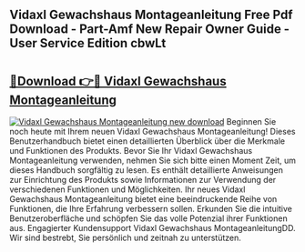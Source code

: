## Vidaxl Gewachshaus Montageanleitung Free Pdf Download - Part-Amf New Repair Owner Guide - User Service Edition cbwLt

# <h2><a href="http://df7zz6.blite.top/?on=Vidaxl+Gewachshaus+Montageanleitung">🔗Download 👉🔴 Vidaxl Gewachshaus Montageanleitung</a></h2>

[![Vidaxl Gewachshaus Montageanleitung new download](https://i.imgur.com/lujVjoI.png)](http://df7zz6.blite.top/?on=Vidaxl+Gewachshaus+Montageanleitung)
Beginnen Sie noch heute mit Ihrem neuen Vidaxl Gewachshaus Montageanleitung! Dieses Benutzerhandbuch bietet einen detaillierten Überblick über die Merkmale und Funktionen des Produkts. Bevor Sie Ihr Vidaxl Gewachshaus Montageanleitung verwenden, nehmen Sie sich bitte einen Moment Zeit, um dieses Handbuch sorgfältig zu lesen. Es enthält detaillierte Anweisungen zur Einrichtung des Produkts sowie Informationen zur Verwendung der verschiedenen Funktionen und Möglichkeiten. Ihr neues Vidaxl Gewachshaus Montageanleitung bietet eine beeindruckende Reihe von Funktionen, die Ihre Erfahrung verbessern sollen. Erkunden Sie die intuitive Benutzeroberfläche und schöpfen Sie das volle Potenzial ihrer Funktionen aus. Engagierter Kundensupport Vidaxl Gewachshaus MontageanleitungDD. Wir sind bestrebt, Sie persönlich und zeitnah zu unterstützen.

